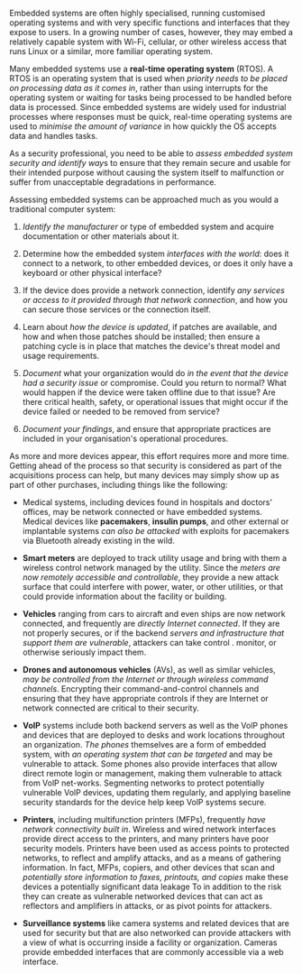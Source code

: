 Embedded systems are often highly specialised, running customised operating systems and with very specific functions and interfaces that they expose to users. In a growing number of cases, however, they may embed a relatively capable system with Wi-Fi, cellular, or other wireless access that runs Linux or a similar, more familiar operating system.

Many embedded systems use a **real-time operating system** (RTOS). A RTOS is an operating system that is used when *priority needs to be placed on processing data as it comes in*, rather than using interrupts for the operating system or waiting for tasks being processed to be handled before data is processed. Since embedded systems are widely used for industrial processes where responses must be quick, real-time operating systems are used to *minimise the amount of variance* in how quickly the OS accepts data and handles tasks.

As a security professional, you need to be able to *assess embedded system security and identify way*s to ensure that they remain secure and usable for their intended purpose without causing the system itself to malfunction or suffer from unacceptable degradations in performance. 

Assessing embedded systems can be approached much as you would a traditional computer system:

1. *Identify the manufacturer* or type of embedded system and acquire documentation or other materials about it.
   
2. Determine how the embedded system *interfaces with the world*: does it connect to a network, to other embedded devices, or does it only have a keyboard or other physical interface?
   
3. If the device does provide a network connection, identify *any services or access to it provided through that network connection*, and how you can secure those services or the connection itself.
   
4. Learn about *how the device is updated*, if patches are available, and how and when those patches should be installed; then ensure a patching cycle is in place that matches the device's threat model and usage requirements.
   
5. *Document* what your organization would do *in the event that the device had a security issue* or compromise. Could you return to normal? What would happen if the device were taken offline due to that issue? Are there critical health, safety, or operational issues that might occur if the device failed or needed to be removed from service?
   
6. *Document your findings*, and ensure that appropriate practices are included in your organisation's operational procedures.

As more and more devices appear, this effort requires more and more time. Getting ahead of the process so that security is considered as part of the acquisitions process can help, but many devices may simply show up as part of other purchases, including things like the following:

- Medical systems, including devices found in hospitals and doctors' offices, may be network connected or have embedded systems. Medical devices like **pacemakers**, **insulin pumps**, and other external or implantable systems *can also be attacked* with exploits for pacemakers via Bluetooth already existing in the wild.
  
- **Smart meters** are deployed to track utility usage and bring with them a wireless control network managed by the utility. Since the *meters are now remotely accessible and controllable*, they provide a new attack surface that could interfere with power, water, or other utilities, or that could provide information about the facility or building.
  
- **Vehicles** ranging from cars to aircraft and even ships are now network connected, and frequently are *directly Internet connected*. If they are not properly secures, or if the backend *servers and infrastructure that support them are vulnerable*, attackers can take control . monitor, or otherwise seriously impact them.
 
- **Drones and autonomous vehicles** (AVs), as well as similar vehicles, *may be controlled from the Internet or through wireless command channels*. Encrypting their command-and-control channels and ensuring that they have appropriate controls if they are Internet or network connected are critical to their security.
  
- **VolP** systems include both backend servers as well as the VolP phones and devices that are deployed to desks and work locations throughout an organization. *The phones* themselves are a form of embedded system, with *an operating system that can be targeted* and may be vulnerable to attack. Some phones also provide interfaces that allow direct remote login or management, making them vulnerable to attack from VolP net-works. Segmenting networks to protect potentially vulnerable VolP devices, updating them regularly, and applying baseline security standards for the device help keep VolP systems secure.
  
- **Printers**, including multifunction printers (MFPs), frequently *have network connectivity built in*. Wireless and wired network interfaces provide direct access to the printers, and many printers have poor security models. Printers have been used as access points to protected networks, to reflect and amplify attacks, and as a means of gathering information. In fact, MFPs, copiers, and other devices that scan and *potentially store information to faxes, printouts, and copies* make these devices a potentially significant data leakage To in addition to the risk they can create as vulnerable networked devices that can act as reflectors and amplifiers in attacks, or as pivot points for attackers.
  
- **Surveillance systems** like camera systems and related devices that are used for security but that are also networked can provide attackers with a view of what is occurring inside a facility or organization. Cameras provide embedded interfaces that are commonly accessible via a web interface.